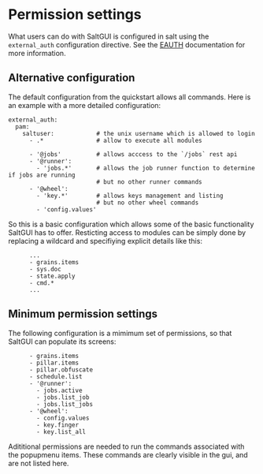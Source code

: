 # Permission settings

What users can do with SaltGUI is configured in salt using the `external_auth` configuration directive.
See the [EAUTH](https://docs.saltstack.com/en/latest/topics/eauth/index.html) documentation for more information.

## Alternative configuration
The default configuration from the quickstart allows all commands.
Here is an example with a more detailed configuration:
```
external_auth:
  pam:
    saltuser:            # the unix username which is allowed to login
      - .*               # allow to execute all modules

      - '@jobs'          # allows acccess to the `/jobs` rest api
      - '@runner':
        - 'jobs.*'       # allows the job runner function to determine if jobs are running
                         # but no other runner commands
      - '@wheel':
        - 'key.*'        # allows keys management and listing
                         # but no other wheel commands
        - 'config.values'
```

So this is a basic configuration which allows some of the basic functionality SaltGUI has to offer.
Resticting access to modules can be simply done by replacing a wildcard and specifiying explicit details like this:
```
      ...
      - grains.items
      - sys.doc
      - state.apply
      - cmd.*
      ...
```

## Minimum permission settings

The following configuration is a mimimum set of permissions, so that SaltGUI can populate its screens:
```
      - grains.items
      - pillar.items
      - pillar.obfuscate
      - schedule.list
      - '@runner':
        - jobs.active
        - jobs.list_job
        - jobs.list_jobs
      - '@wheel':
        - config.values
        - key.finger
        - key.list_all
```
Adititional permissions are needed to run the commands associated with the popupmenu items.
These commands are clearly visible in the gui, and are not listed here.
